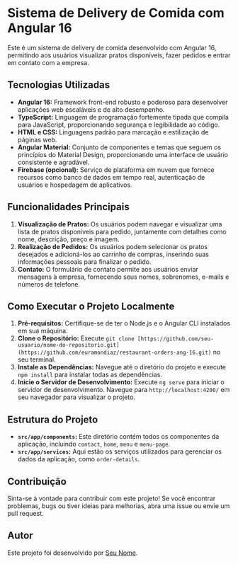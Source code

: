 # Sistema de Delivery de Comida com Angular 16

Este é um sistema de delivery de comida desenvolvido com Angular 16, permitindo aos usuários visualizar pratos disponíveis, fazer pedidos e entrar em contato com a empresa.

## Tecnologias Utilizadas

- **Angular 16:** Framework front-end robusto e poderoso para desenvolver aplicações web escaláveis e de alto desempenho.
- **TypeScript:** Linguagem de programação fortemente tipada que compila para JavaScript, proporcionando segurança e legibilidade ao código.
- **HTML e CSS:** Linguagens padrão para marcação e estilização de páginas web.
- **Angular Material:** Conjunto de componentes e temas que seguem os princípios do Material Design, proporcionando uma interface de usuário consistente e agradável.
- **Firebase (opcional):** Serviço de plataforma em nuvem que fornece recursos como banco de dados em tempo real, autenticação de usuários e hospedagem de aplicativos.

## Funcionalidades Principais

1. **Visualização de Pratos:** Os usuários podem navegar e visualizar uma lista de pratos disponíveis para pedido, juntamente com detalhes como nome, descrição, preço e imagem.
2. **Realização de Pedidos:** Os usuários podem selecionar os pratos desejados e adicioná-los ao carrinho de compras, inserindo suas informações pessoais para finalizar o pedido.
3. **Contato:** O formulário de contato permite aos usuários enviar mensagens à empresa, fornecendo seus nomes, sobrenomes, e-mails e números de telefone.

## Como Executar o Projeto Localmente

1. **Pré-requisitos:** Certifique-se de ter o Node.js e o Angular CLI instalados em sua máquina.
2. **Clone o Repositório:** Execute `git clone [https://github.com/seu-usuario/nome-do-repositorio.git](https://github.com/euramondiaz/restaurant-orders-ang-16.git)` no seu terminal.
3. **Instale as Dependências:** Navegue até o diretório do projeto e execute `npm install` para instalar todas as dependências.
4. **Inicie o Servidor de Desenvolvimento:** Execute `ng serve` para iniciar o servidor de desenvolvimento. Navegue para `http://localhost:4200/` em seu navegador para visualizar o projeto.

## Estrutura do Projeto

- **`src/app/components`:** Este diretório contém todos os componentes da aplicação, incluindo `contact`, `home`, `menu` e `menu-page`.
- **`src/app/services`:** Aqui estão os serviços utilizados para gerenciar os dados da aplicação, como `order-details`.

## Contribuição

Sinta-se à vontade para contribuir com este projeto! Se você encontrar problemas, bugs ou tiver ideias para melhorias, abra uma issue ou envie um pull request.

## Autor

Este projeto foi desenvolvido por [Seu Nome](https://github.com/seu-usuario).
